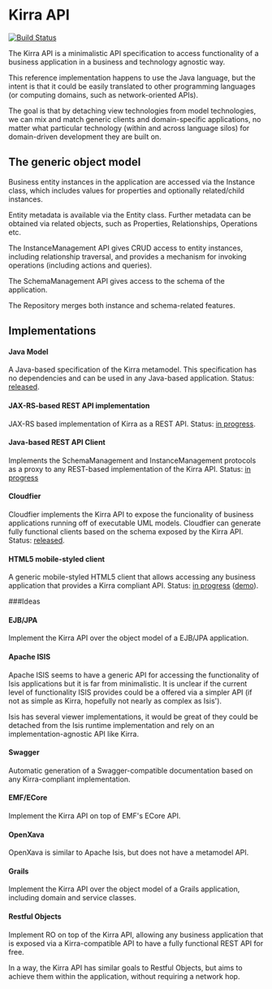 ---
---
Kirra API
===

[![Build Status](https://textuml.ci.cloudbees.com/buildStatus/icon?job=kirra-api)](https://textuml.ci.cloudbees.com/job/kirra-api/)


The Kirra API is a minimalistic API specification to access functionality of a business application in a business and technology agnostic way. 

This reference implementation happens to use the Java language, but the intent is that it could be easily translated to other programming languages (or computing domains, such as network-oriented APIs).

The goal is that by detaching view technologies from model technologies, we can mix and match generic clients and domain-specific applications, no matter what particular technology (within and across language silos) for domain-driven development they are built on.

The generic object model
-----------------
Business entity instances in the application are accessed via the Instance class, which includes values for properties and optionally related/child instances.

Entity metadata is available via the Entity class. Further metadata can be obtained via related objects, such as Properties, Relationships, Operations etc.

The InstanceManagement API gives CRUD access to entity instances, including relationship traversal, and provides a mechanism for invoking operations (including actions and queries).  

The SchemaManagement API gives access to the schema of the application.

The Repository merges both instance and schema-related features. 


Implementations
----------------

#### Java Model
A Java-based specification of the Kirra metamodel. This specification has no dependencies and can be used in any Java-based application. Status: [released](http://github.com/abstratt/kirra/tree/master/com.abstratt.kirra.api).

#### JAX-RS-based REST API implementation
JAX-RS based implementation of Kirra as a REST API. Status: [in progress](http://github.com/abstratt/kirra/tree/master/com.abstratt.kirra.rest.resources).

#### Java-based REST API Client
Implements the SchemaManagement and InstanceManagement protocols as a proxy to any REST-based implementation of the Kirra API. Status: [in progress](http://github.com/abstratt/kirra/tree/master/com.abstratt.kirra.rest.client)

#### Cloudfier
Cloudfier implements the Kirra API to expose the funcionality of business applications running off of executable UML models. Cloudfier can generate fully functional clients based on the schema exposed by the Kirra API. Status: [released](http://cloudfier.com/doc).

#### HTML5 mobile-styled client
A generic mobile-styled HTML5 client that allows accessing any business application that provides a Kirra compliant API. Status: [in progress](http://github.com/abstratt/kirra/tree/master/kirra_qooxdoo) ([demo](http://abstratt.github.io/kirra/kirra_qooxdoo/build/?app-path=/kirra/com.abstratt.kirra.fixtures/src/main/resources/fixtures/index.json)).

###Ideas

#### EJB/JPA
Implement the Kirra API over the object model of a EJB/JPA application.

#### Apache ISIS
Apache ISIS seems to have a generic API for accessing the functionality of Isis applications but it is far from minimalistic. It is unclear if the current level of functionality ISIS provides could be a offered via a simpler API (if not as simple as Kirra, hopefully not nearly as complex as Isis').

Isis has several viewer implementations, it would be great of they could be detached from the Isis runtime implementation and rely on an implementation-agnostic API like Kirra. 

#### Swagger

Automatic generation of a Swagger-compatible documentation based on any Kirra-compliant implementation.

#### EMF/ECore
Implement the Kirra API on top of EMF's ECore API.

#### OpenXava
OpenXava is similar to Apache Isis, but does not have a metamodel API. 

#### Grails
Implement the Kirra API over the object model of a Grails application, including domain and service classes.

#### Restful Objects
Implement RO on top of the Kirra API, allowing any business application that is exposed via a Kirra-compatible API to have a fully functional REST API for free.

In a way, the Kirra API has similar goals to Restful Objects, but aims to achieve them within the application, without requiring a network hop.
